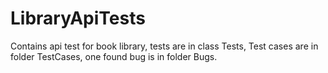 # LibraryApiTests
Contains api test for book library, tests are in class Tests,
Test cases are in folder TestCases, one found bug is in folder Bugs.
